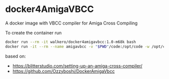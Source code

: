 # docker4AmigaVBCC
A docker image with VBCC compiler for Amiga Cross Compiling

To create the container run
```bash
docker run --rm -it walkero/docker4amigavbcc:1.0-m68k bash
docker run -it --rm --name amigavbcc -v "$PWD"/code:/opt/code -w /opt/code walkero/docker4amigavbcc:1.0-m68k bash
```

based on:
* https://blitterstudio.com/setting-up-an-amiga-cross-compiler/
* https://github.com/Ozzyboshi/DockerAmigaVbcc
